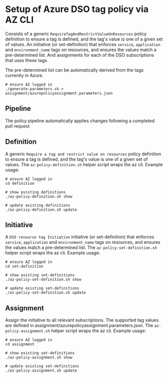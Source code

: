 # Setup of Azure DSO tag policy via AZ CLI

Consists of a generic `RequireTagAndRestrictValueOnResources` policy definition
to ensure a tag is defined, and the tag's value is one of a given set of values.
An initiative (or set-definition) that enforces `service`, `application` and 
`environment_name` tags on resources, and ensures the values match a 
pre-determined list.  And assignments for each of the DSO subscriptions that
uses these tags.

The pre-determined list can be automatically derived from the tags currently
in Azure.  
```
# ensure AZ logged in
./generate-parameters.sh > assignment/azurepolicyassignment.parameters.json
```

## Pipeline

The policy pipeline automatically applies changes following a completed 
pull request

## Definition

A generic `Require a tag and restrict value on resources` policy definition to
ensure a tag is defined, and the tag's value is one of a given set of values.
The `az-policy-definition.sh` helper script wraps the az cli.  Example usage:

```
# ensure AZ logged in
cd definition

# show existing definitions
./az-policy-definition.sh show

# update existing definitions
./az-policy-definition.sh update
```

## Initiative 

A `DSO resource tag Initiative` initiative (or set-definition) that enforces 
`service`, `application` and `environment_name` tags on resources, and ensures 
the values match a pre-determined list.  The `az-policy-set-definition.sh` 
helper script wraps the az cli.  Example usage:


```
# ensure AZ logged in
cd set-definition

# show existing set-definitions
./az-policy-set-definition.sh show

# update existing set-definitions
./az-policy-set-definition.sh update
```

## Assignment

Assign the initiative to all relevant subscriptions.  The supported tag values
are defined in assignment/azurepolicyassignment.parameters.json.  The
`az-policy-assignment.sh` helper script wraps the az cli.  Example usage:

```
# ensure AZ logged in
cd assignment

# show existing set-definitions
./az-policy-assignment.sh show

# update existing set-definitions
./az-policy-assignment.sh update
```

